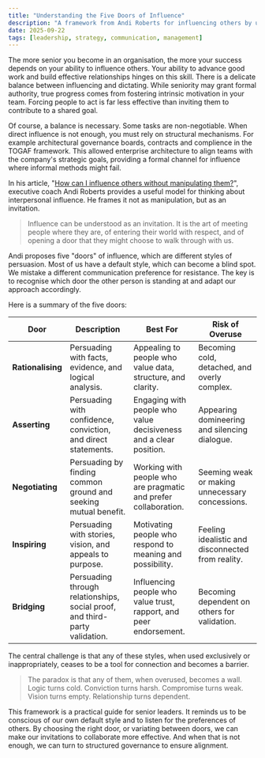 ```yaml
---
title: "Understanding the Five Doors of Influence"
description: "A framework from Andi Roberts for influencing others by understanding their preferred communication style, from logic to inspiration."
date: 2025-09-22
tags: [leadership, strategy, communication, management]
---
```


The more senior you become in an organisation, the more your success depends on your ability to influence others. Your ability to advance good work and build effective relationships hinges on this skill. There is a delicate balance between influencing and dictating. While seniority may grant formal authority, true progress comes from fostering intrinsic motivation in your team. Forcing people to act is far less effective than inviting them to contribute to a shared goal.

Of course, a balance is necessary. Some tasks are non-negotiable. When direct influence is not enough, you must rely on structural mechanisms. For example architectural governance boards, contracts and complience in the TOGAF framework. This allowed enterprise architecture to align teams with the company's strategic goals, providing a formal channel for influence where informal methods might fail.

In his article, "[How can I influence others without manipulating them?](https://andiroberts.com/leadership-questions/how-to-influence-others-without-manipulating)", executive coach Andi Roberts provides a useful model for thinking about interpersonal influence. He frames it not as manipulation, but as an invitation.

> Influence can be understood as an invitation. It is the art of meeting people where they are, of entering their world with respect, and of opening a door that they might choose to walk through with us.

Andi proposes five "doors" of influence, which are different styles of persuasion. Most of us have a default style, which can become a blind spot. We mistake a different communication preference for resistance. The key is to recognise which door the other person is standing at and adapt our approach accordingly.

Here is a summary of the five doors:

| Door          | Description                                                                 | Best For                                                              | Risk of Overuse                               |
|---------------|-----------------------------------------------------------------------------|-----------------------------------------------------------------------|-----------------------------------------------|
| **Rationalising** | Persuading with facts, evidence, and logical analysis.                      | Appealing to people who value data, structure, and clarity.           | Becoming cold, detached, and overly complex.  |
| **Asserting**   | Persuading with confidence, conviction, and direct statements.              | Engaging with people who value decisiveness and a clear position.     | Appearing domineering and silencing dialogue. |
| **Negotiating** | Persuading by finding common ground and seeking mutual benefit.              | Working with people who are pragmatic and prefer collaboration.        | Seeming weak or making unnecessary concessions. |
| **Inspiring**   | Persuading with stories, vision, and appeals to purpose.                    | Motivating people who respond to meaning and possibility.             | Feeling idealistic and disconnected from reality. |
| **Bridging**    | Persuading through relationships, social proof, and third-party validation. | Influencing people who value trust, rapport, and peer endorsement. | Becoming dependent on others for validation.  |

The central challenge is that any of these styles, when used exclusively or inappropriately, ceases to be a tool for connection and becomes a barrier.

> The paradox is that any of them, when overused, becomes a wall. Logic turns cold. Conviction turns harsh. Compromise turns weak. Vision turns empty. Relationship turns dependent.

This framework is a practical guide for senior leaders. It reminds us to be conscious of our own default style and to listen for the preferences of others. By choosing the right door, or variating between doors, we can make our invitations to collaborate more effective. And when that is not enough, we can turn to structured governance to ensure alignment.
